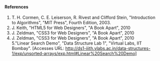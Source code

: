 #### References
1.  T. H. Cormen, C. E. Leiserson, R. Rivest and Clifford Stein, "Introduction to Algorithms", "MIT Press", Fourth Edition, 2003.<br>
2. J. Keith, "HTML5 for Web Designers", "A Book Apart", 2010<br>
3. J. Zeldman, "CSS3 for Web Designers", "A Book Apart", 2010<br>
4. J. Zeldman, "CSS3 for Web Designers", "A Book Apart", 2010<br>
5."Linear Search Demo", "Data Structure Lab 1", "Virtual Labs, IIT Bombay". [Accesses URL: http://ds1-iiith.vlabs.ac.in/data-structures-1/exp/unsorted-arrays/exp.html#Linear%20Search%20Demo]
